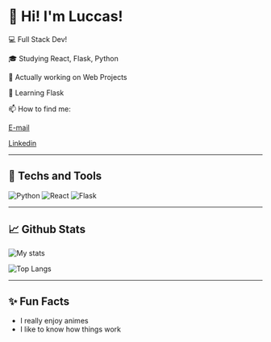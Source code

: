 # 👋 Hi! I'm Luccas!

💻 Full Stack Dev!

🎓 Studying React, Flask, Python 

🚀 Actually working on Web Projects 

🌱 Learning Flask 

📫 How to find me: 

[E-mail](mailto:luccas.fialho@gmail.com) 

[Linkedin](https://www.linkedin.com/in/luccas-fialho/)

---

## 🧰 Techs and Tools
![Python](https://img.shields.io/badge/Python-3670A0?style=for-the-badge&logo=python&logoColor=fff)
![React](https://img.shields.io/badge/React-61DAFB?style=for-the-badge&logo=react&logoColor=000)
![Flask](https://img.shields.io/badge/Flask-000000?style=for-the-badge&logo=flask&logoColor=white)

---

## 📈 Github Stats
![My stats](https://github-readme-stats.vercel.app/api?username=luccas-fialho&show_icons=true&theme=dracula)

![Top Langs](https://github-readme-stats.vercel.app/api/top-langs/?username=luccas-fialho&layout=compact&theme=dracula)

---

## ✨ Fun Facts
- I really enjoy animes
- I like to know how things work
